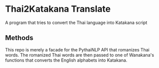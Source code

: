 # Thai2Katakana Translate

A program that tries to convert the Thai language into Katakana script

## Methods

This repo is merely a facade for the PythaiNLP API that romanizes Thai words. The romanized Thai words are then passed to one of Wanakana's functions that converts the English alphabets into Katakana.